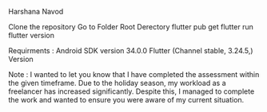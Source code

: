 Harshana Navod

Clone the repository
Go to Folder Root Derectory
flutter pub get
flutter run
flutter version

Requirments : Android SDK version 34.0.0 Flutter (Channel stable, 3.24.5,) Version

Note : I wanted to let you know that I have completed the assessment within the given timeframe. Due to the holiday season, my workload as a freelancer has increased significantly. Despite this, I managed to complete the work and wanted to ensure you were aware of my current situation.
